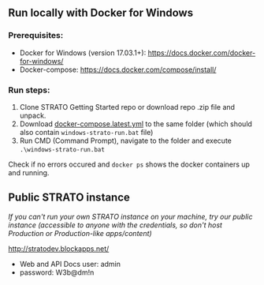 ## Run locally with Docker for Windows

### Prerequisites:

- Docker for Windows (version 17.03.1+): https://docs.docker.com/docker-for-windows/
- Docker-compose: https://docs.docker.com/compose/install/

### Run steps:

1. Clone STRATO Getting Started repo or download repo .zip file and unpack.
2. Download [docker-compose.latest.yml](https://github.com/blockapps/strato-getting-started/releases/download/build-latest/docker-compose.latest.yml) to the same folder (which should also contain `windows-strato-run.bat` file)
3. Run CMD (Command Prompt), navigate to the folder and execute `.\windows-strato-run.bat`

Check if no errors occured and `docker ps` shows the docker containers up and running.

## Public STRATO instance

*If you can't run your own STRATO instance on your machine, try our public instance (accessible to anyone with the credentials, so don't host Production or Production-like apps/content)*

http://stratodev.blockapps.net/
- Web and API Docs user: admin
- password: W3b@dm!n
